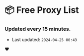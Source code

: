 # :package: Free Proxy List
### Updated every 15 minutes.

- Last updated: `2024-04-25 00:43`

:heart:
